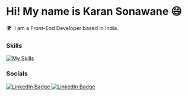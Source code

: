 Hi! My name is Karan Sonawane 😄
========================================================================================================================================

🌍  I am a Front-End Developer based in India.
<br/>

### Skills

[![My Skills](https://skillicons.dev/icons?i=react,angular,js,html,css)](https://skillicons.dev)
<br/>

### Socials

<div id="badges">
  <a href="https://www.linkedin.com/in/karan-sonawane-a639a4196/">
    <img src="https://img.shields.io/badge/LinkedIn-blue?style=for-the-badge&logo=linkedin&logoColor=white" alt="LinkedIn Badge"/>
  </a>
  <a href="https://www.instagram.com/artfromkaran/">
    <img src="https://img.shields.io/badge/Instagram-c13584?style=for-the-badge&logo=instagram&logoColor=white" alt="LinkedIn Badge"/>
  </a>
</div>
